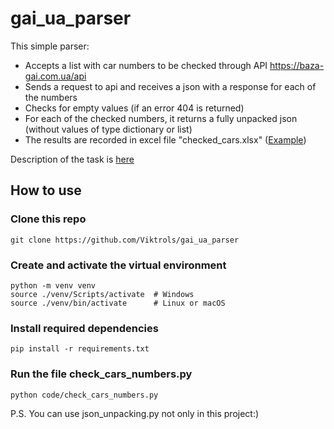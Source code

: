 # gai_ua_parser

This simple parser:
- Accepts a list with car numbers to be checked through API https://baza-gai.com.ua/api
- Sends a request to api and receives a json with a response for each of the numbers
- Checks for empty values (if an error 404 is returned)
- For each of the checked numbers, it returns a fully unpacked json (without values of type dictionary or list)
- The results are recorded in excel file "checked_cars.xlsx" (<a href='checked_cars.txt'>Example</a>)

Description of the task is <a href='task.txt'>here</a>

## How to use
### Clone this repo
```
git clone https://github.com/Viktrols/gai_ua_parser
```

### Create and activate the virtual environment
```
python -m venv venv
source ./venv/Scripts/activate  # Windows
source ./venv/bin/activate      # Linux or macOS
```

### Install required dependencies
```
pip install -r requirements.txt
```

### Run the file check_cars_numbers.py
```
python code/check_cars_numbers.py
```

P.S. You can use json_unpacking.py not only in this project:)
